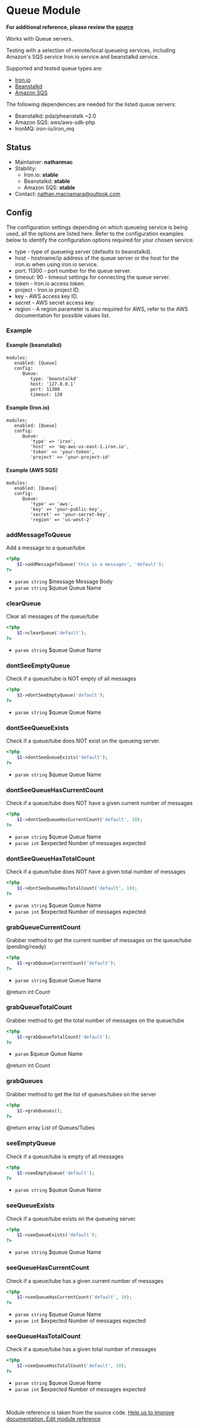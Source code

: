 # Queue Module

**For additional reference, please review the [source](https://github.com/Codeception/Codeception/tree/2.0/src/Codeception/Module/Queue.php)**



Works with Queue servers.

Testing with a selection of remote/local queueing services, including Amazon's SQS service
Iron.io service and beanstalkd service.

Supported and tested queue types are:

* [Iron.io](http://iron.io/)
* [Beanstalkd](http://kr.github.io/beanstalkd/)
* [Amazon SQS](http://aws.amazon.com/sqs/)

The following dependencies are needed for the listed queue servers:

* Beanstalkd: pda/pheanstalk ~2.0
* Amazon SQS: aws/aws-sdk-php
* IronMQ: iron-io/iron_mq

## Status

* Maintainer: **nathanmac**
* Stability:
    - Iron.io:    **stable**
    - Beanstalkd: **stable**
    - Amazon SQS: **stable**
* Contact: nathan.macnamara@outlook.com

## Config

The configuration settings depending on which queueing service is being used, all the options are listed
here. Refer to the configuration examples below to identify the configuration options required for your chosen
service.

* type - type of queueing server (defaults to beanstalkd).
* host - hostname/ip address of the queue server or the host for the iron.io when using iron.io service.
* port: 11300 - port number for the queue server.
* timeout: 90 - timeout settings for connecting the queue server.
* token - Iron.io access token.
* project - Iron.io project ID.
* key - AWS access key ID.
* secret - AWS secret access key.
* region - A region parameter is also required for AWS, refer to the AWS documentation for possible values list.

### Example
#### Example (beanstalkd)

    modules:
       enabled: [Queue]
       config:
          Queue:
             type: 'beanstalkd'
             host: '127.0.0.1'
             port: 11300
             timeout: 120

#### Example (Iron.io)

    modules:
       enabled: [Queue]
       config:
          Queue:
             'type' => 'iron',
             'host' => 'mq-aws-us-east-1.iron.io',
             'token' => 'your-token',
             'project' => 'your-project-id'

#### Example (AWS SQS)

    modules:
       enabled: [Queue]
       config:
          Queue:
             'type' => 'aws',
             'key' => 'your-public-key',
             'secret' => 'your-secret-key',
             'region' => 'us-west-2'
































### addMessageToQueue
 
Add a message to a queue/tube

```php
<?php
    $I->addMessageToQueue('this is a messages', 'default');
?>
```

 * `param string` $message Message Body
 * `param string` $queue   Queue Name






















### clearQueue
 
Clear all messages of the queue/tube

```php
<?php
    $I->clearQueue('default');
?>
```

 * `param string` $queue Queue Name




### dontSeeEmptyQueue
 
Check if a queue/tube is NOT empty of all messages

```php
<?php
    $I->dontSeeEmptyQueue('default');
?>
```

 * `param string` $queue Queue Name


### dontSeeQueueExists
 
Check if a queue/tube does NOT exist on the queueing server.

```php
<?php
    $I->dontSeeQueueExists('default');
?>
```

 * `param string` $queue Queue Name


### dontSeeQueueHasCurrentCount
 
Check if a queue/tube does NOT have a given current number of messages

```php
<?php
    $I->dontSeeQueueHasCurrentCount('default', 10);
?>
```

 * `param string` $queue    Queue Name
 * `param int`    $expected Number of messages expected


### dontSeeQueueHasTotalCount
 
Check if a queue/tube does NOT have a given total number of messages

```php
<?php
    $I->dontSeeQueueHasTotalCount('default', 10);
?>
```

 * `param string` $queue    Queue Name
 * `param int`    $expected Number of messages expected





### grabQueueCurrentCount
 
Grabber method to get the current number of messages on the queue/tube (pending/ready)

```php
<?php
    $I->grabQueueCurrentCount('default');
?>
```
 * `param string` $queue Queue Name

@return int Count


### grabQueueTotalCount
 
Grabber method to get the total number of messages on the queue/tube

```php
<?php
    $I->grabQueueTotalCount('default');
?>
```

 * `param` $queue Queue Name

@return int Count


### grabQueues
 
Grabber method to get the list of queues/tubes on the server

```php
<?php
    $I->grabQueues();
?>
```

@return array List of Queues/Tubes





### seeEmptyQueue
 
Check if a queue/tube is empty of all messages

```php
<?php
    $I->seeEmptyQueue('default');
?>
```

 * `param string` $queue Queue Name


### seeQueueExists
 
Check if a queue/tube exists on the queueing server.

```php
<?php
    $I->seeQueueExists('default');
?>
```

 * `param string` $queue Queue Name


### seeQueueHasCurrentCount
 
Check if a queue/tube has a given current number of messages

```php
<?php
    $I->seeQueueHasCurrentCount('default', 10);
?>
```

 * `param string` $queue    Queue Name
 * `param int`    $expected Number of messages expected


### seeQueueHasTotalCount
 
Check if a queue/tube has a given total number of messages

```php
<?php
    $I->seeQueueHasTotalCount('default', 10);
?>
```

 * `param string` $queue    Queue Name
 * `param int`    $expected Number of messages expected

<p>&nbsp;</p><div class="alert alert-warning">Module reference is taken from the source code. <a href="https://github.com/Codeception/Codeception/tree/2.0/src/Codeception/Module/Queue.php">Help us to improve documentation. Edit module reference</a></div>
